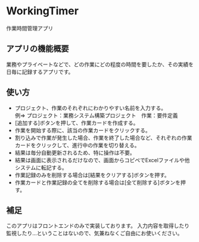 # WorkingTimer
作業時間管理アプリ

## アプリの機能概要
業務やプライベートなどで、どの作業にどの程度の時間を要したか、その実績を日毎に記録するアプリです。

## 使い方
- プロジェクト、作業のそれぞれにわかりやすい名前を入力する。<br>
例⇒ プロジェクト：業務システム構築プロジェクト　作業：要件定義
- [追加する]ボタンを押して、作業カードを作成する。
- 作業を開始する際に、該当の作業カードをクリックする。
- 割り込みで作業が発生した場合、作業を終了した場合など、それぞれの作業カードをクリックして、進行中の作業を切り替える。
- 結果は毎分自動更新されるため、特に操作は不要。
- 結果は画面に表示されるだけなので、画面からコピペでExcelファイルや他システムに転記する。
- 作業記録のみを削除する場合は[結果をクリアする]ボタンを押す。
- 作業カードと作業記録の全てを削除する場合は[全て削除する]ボタンを押す。

## 補足
このアプリはフロントエンドのみで実装しております。
入力内容を取得したり監視したり…ということはないので、気兼ねなくご自由にお使いください。
